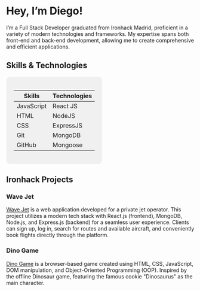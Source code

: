 # Hey, I’m Diego!

I’m a Full Stack Developer graduated from Ironhack Madrid, proficient in a variety of modern technologies and frameworks. My expertise spans both front-end and back-end development, allowing me to create comprehensive and efficient applications.

## Skills & Technologies

<div align="center" style="background-color: #f0f0f0; padding: 20px; border-radius: 10px; display: inline-block;">
<table>
  <thead>
    <tr>
      <th>Skills</th>
      <th>Technologies</th>
    </tr>
  </thead>
  <tbody>
    <tr>
      <td>JavaScript</td>
      <td>React JS</td>
    </tr>
    <tr>
      <td>HTML</td>
      <td>NodeJS</td>
    </tr>
    <tr>
      <td>CSS</td>
      <td>ExpressJS</td>
    </tr>
    <tr>
      <td>Git</td>
      <td>MongoDB</td>
    </tr>
    <tr>
      <td>GitHub</td>
      <td>Mongoose</td>
    </tr>
  </tbody>
</table>
</div>

## Ironhack Projects

### Wave Jet
[Wave Jet](https://wave-jet.netlify.app/) is a web application developed for a private jet operator. This project utilizes a modern tech stack with React.js (frontend), MongoDB, Node.js, and Express.js (backend) for a seamless user experience. Clients can sign up, log in, search for routes and available aircraft, and conveniently book flights directly through the platform.

### Dino Game
[Dino Game](https://diego-cerezo.github.io/dino-game/) is a browser-based game created using HTML, CSS, JavaScript, DOM manipulation, and Object-Oriented Programming (OOP). Inspired by the offline Dinosaur game, featuring the famous cookie "Dinosaurus" as the main character.
